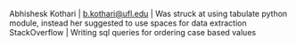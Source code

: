 Abhishesk Kothari | b.kothari@ufl.edu | Was struck at using tabulate python module, instead her suggested to use spaces for data extraction 
StackOverflow | Writing sql queries for ordering case based values
